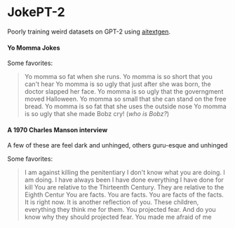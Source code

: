 # JokePT-2

Poorly training weird datasets on GPT-2 using [aitextgen](https://github.com/minimaxir/aitextgen).

#### Yo Momma Jokes
Some favorites:
> Yo momma so fat when she runs.
> Yo momma is so short that you can't hear
> Yo momma is so ugly that just after she was born, the doctor slapped her face.
> Yo momma is so ugly that the governgment moved Halloween.
> Yo momma so small that she can stand on the free bread.
> Yo momma is so fat that she uses the outside nose
> Yo momma is so ugly that she made Bobz cry! (*who is Bobz?*)

#### A 1970 Charles Manson interview
A few of these are feel dark and unhinged, others guru-esque and unhinged

Some favorites:
> I am against killing the penitentiary
> I don't know what you are doing. I am doing. I have always been
> I have done everything I have done for kill
> You are relative to the Thirteenth Century. They are relative to the Eighth Centur
> You are facts. You are facts. You are facts of the facts.
> It is right now. It is another reflection of you. These children, everything they think me for them.
> You projected fear. And do you know why they should projected fear. You made me afraid of me
